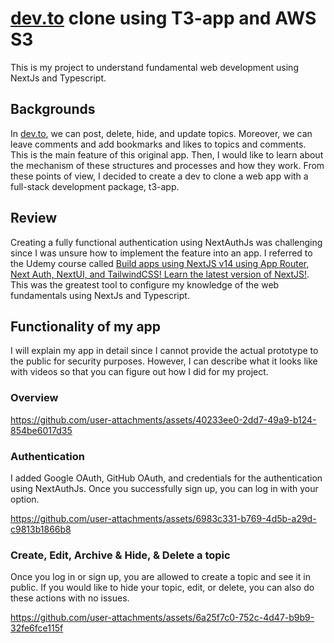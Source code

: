 # [dev.to](https://dev.to/) clone using T3-app and AWS S3

This is my project to understand fundamental web development using NextJs and Typescript.

## Backgrounds

In [dev.to](https://dev.to/), we can post, delete, hide, and update topics. Moreover, we can leave comments and add bookmarks and likes to topics and comments. This is the main feature of this original app. 
Then, I would like to learn about the mechanism of these structures and processes and how they work. From these points of view, I decided to create a dev to clone a web app with a full-stack development package, t3-app.

## Review

Creating a fully functional authentication using NextAuthJs was challenging since I was unsure how to implement the feature into an app. I referred to the Udemy course called [Build apps using NextJS v14 using App Router, Next Auth, NextUI, and TailwindCSS! Learn the latest version of NextJS!](https://www.udemy.com/course/next-js-the-complete-developers-guide/learn/lecture/40861083?start=525#overview). This was the greatest tool to configure my knowledge of the web fundamentals using NextJs and Typescript. 

## Functionality of my app

I will explain my app in detail since I cannot provide the actual prototype to the public for security purposes. However, I can describe what it looks like with videos so that you can figure out how I did for my project. 

### Overview
https://github.com/user-attachments/assets/40233ee0-2dd7-49a9-b124-854be6017d35

### Authentication
I added Google OAuth, GitHub OAuth, and credentials for the authentication using NextAuthJs. Once you successfully sign up, you can log in with your option. 

https://github.com/user-attachments/assets/6983c331-b769-4d5b-a29d-c9813b1866b8

### Create, Edit, Archive & Hide, & Delete a topic
Once you log in or sign up, you are allowed to create a topic and see it in public. If you would like to hide your topic, edit, or delete, you can also do these actions with no issues. 

https://github.com/user-attachments/assets/6a25f7c0-752c-4d47-b9b9-32fe6fce115f

